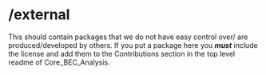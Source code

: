 # /external
This should contain packages that we do not have easy control over/ are produced/developed by others.
If you put a package here you ***must*** include the license and add them to the Contributions section in the top level readme of Core_BEC_Analysis.